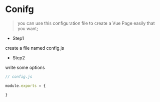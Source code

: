 # Conifg

> you can use this configuration file to create a Vue Page easily that you want; 

- Step1

create a file named config.js

- Step2

write some options


```javascript
// config.js

module.exports = {

}
```